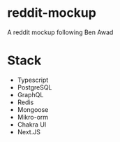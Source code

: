 # reddit-mockup
A reddit mockup following Ben Awad

# Stack
* Typescript
* PostgreSQL
* GraphQL
* Redis
* Mongoose
* Mikro-orm
* Chakra UI
* Next.JS